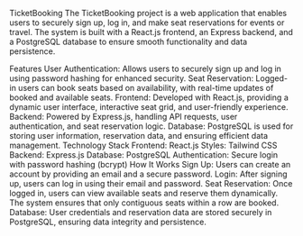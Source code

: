 TicketBooking
The TicketBooking project is a web application that enables users to securely sign up, log in, and make seat reservations for events or travel. The system is built with a React.js frontend, an Express backend, and a PostgreSQL database to ensure smooth functionality and data persistence.

Features
User Authentication: Allows users to securely sign up and log in using password hashing for enhanced security.
Seat Reservation: Logged-in users can book seats based on availability, with real-time updates of booked and available seats.
Frontend: Developed with React.js, providing a dynamic user interface, interactive seat grid, and user-friendly experience.
Backend: Powered by Express.js, handling API requests, user authentication, and seat reservation logic.
Database: PostgreSQL is used for storing user information, reservation data, and ensuring efficient data management.
Technology Stack
Frontend: React.js
Styles: Tailwind CSS
Backend: Express.js
Database: PostgreSQL
Authentication: Secure login with password hashing (bcrypt)
How It Works
Sign Up: Users can create an account by providing an email and a secure password.
Login: After signing up, users can log in using their email and password.
Seat Reservation: Once logged in, users can view available seats and reserve them dynamically. The system ensures that only contiguous seats within a row are booked.
Database: User credentials and reservation data are stored securely in PostgreSQL, ensuring data integrity and persistence.
